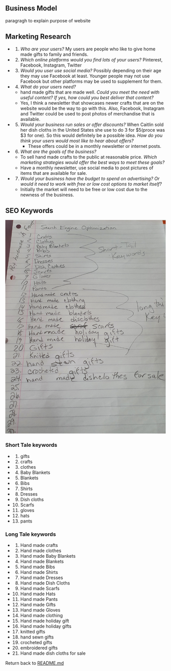## Business Model
paragragh to explain purpose of website
## Marketing Research

- 1. _Who are your users?_
     My users are people who like to give home made gifts to family and friends.
- 2. _Which online platforms would you find lots of your users?_
     Pinterest, Facebook, Instagram, Twitter
- 3. _Would you user use social media?_
     Possibly depending on their age they may use Facebook at least. Younger people may not use Facebook but other platforms may be used to supplement for them.
- 4. _What do your users need?_
    - hand made gifts that are made well.
     _Could you meet the need with useful content?_
     _If yes, how could you best deliver that content?_
    - Yes, I think a newsletter that showcases newer crafts that are on the website would be the way to go with this. Also, Facebook, Instagram and Twitter could be used to post photos of merchandise that is available.
- 5. _Would your business run sales or offer discounts?_
     When Caitlin sold her dish cloths in the United States she use to do 3 for $5(proce was $3 for one). So this would definitely be a possible idea. 
     _How do you think your users would most like to hear about offers?_
     - These offers could be in a monthly newsletter or internet posts.
- 6. _What are the goals of the business?_
    - To sell hand made crafts to the public at  reasonable price.
     _Which marketing strategies would offer the best ways to meet these goals?_
    - Have a monthly newsletter, use social media to post pictures of items that are available for sale.
- 7. _Would your business have the budget to spend on advertising? Or would  it need to work with free or low cost options to market itself?_
    - Initially the market will need to be free or low cost due to the newness of the business.


## SEO Keywords
![image](testing/seo.jpg)


### Short Tale keywords
- 1. gifts
- 2. crafts
- 3. clothes
- 4. Baby Blankets
- 5. Blankets
- 6. Bibs
- 7. Shirts
- 8. Dresses
- 9. Dish cloths
- 10. Scarfs
- 11. gloves
- 12. hats
- 13. pants


### Long Tale keywords
- 1. Hand made crafts
- 2. Hand made clothes
- 3. Hand made Baby Blankets
- 4. Hand made Blankets
- 5. Hand made Bibs
- 6. Hand made Shirts
- 7. Hand made Dresses
- 8. Hand made Dish Cloths
- 9. Hand made Scarfs
- 10. Hand made Hats
- 11. Hand made Pants
- 12. Hand made Gifts
- 13. Hand made Gloves
- 14. Hand made clothing
- 15. Hand made holiday gift
- 16. Hand made holiday gifts
- 17. knitted gifts
- 18. hand sewn gifts
- 19. crocheted gifts
- 20. embroidered gifts
- 21. Hand made dish cloths for sale




Return back to [README.md](README.md)
